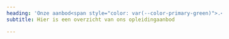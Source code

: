 ```yaml
---
heading: 'Onze aanbod<span style="color: var(--color-primary-green)">.</span>'
subtitle: Hier is een overzicht van ons opleidingaanbod

---
```

